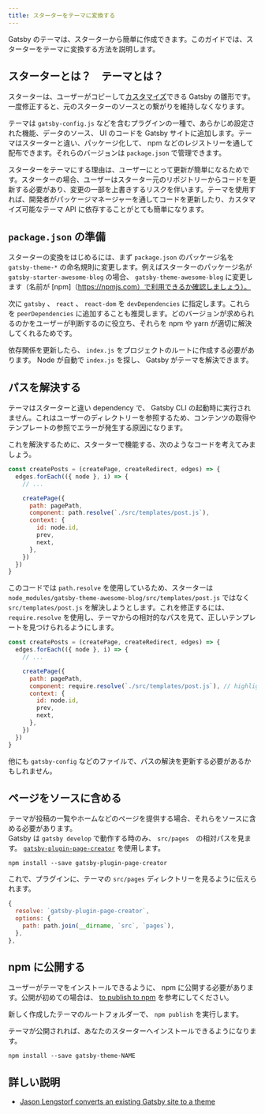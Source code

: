 ```yaml
---
title: スターターをテーマに変換する
---
```


Gatsby のテーマは、スターターから簡単に作成できます。このガイドでは、スターターをテーマに変換する方法を説明します。

## スターターとは？　テーマとは？

スターターは、ユーザーがコピーして[カスタマイズ](/docs/modifying-a-starter/)できる Gatsby の雛形です。一度修正すると、元のスターターのソースとの繋がりを維持しなくなります。

テーマは `gatsby-config.js` などを含むプラグインの一種で、あらかじめ設定された機能、データのソース、 UI のコードを Gatsby サイトに追加します。テーマはスターターと違い、パッケージ化して、 npm などのレジストリーを通して配布できます。それらのバージョンは `package.json` で管理できます。

スターターをテーマにする理由は、ユーザーにとって更新が簡単になるためです。スターターの場合、ユーザーはスターター元のリポジトリーからコードを更新する必要があり、変更の一部を上書きするリスクを伴います。テーマを使用すれば、開発者がパッケージマネージャーを通してコードを更新したり、カスタマイズ可能なテーマ API に依存することがとても簡単になります。

## `package.json` の準備

スターターの変換をはじめるには、まず `package.json` のパッケージ名を `gatsby-theme-*` の命名規則に変更します。例えばスターターのパッケージ名が `gatsby-starter-awesome-blog` の場合、 `gatsby-theme-awesome-blog` に変更します（名前が [npm]（https://npmjs.com）で利用できるか確認しましょう）。

次に `gatsby` 、 `react` 、 `react-dom` を `devDependencies` に指定します。これらを `peerDependencies` に追加することも推奨します。どのバージョンが求められるのかをユーザーが判断するのに役立ち、それらを npm や yarn が適切に解決してくれるためです。

依存関係を更新したら、 `index.js` をプロジェクトのルートに作成する必要があります。 Node が自動で `index.js` を探し、 Gatsby がテーマを解決できます。

## パスを解決する

テーマはスターターと違い dependency で、 Gatsby CLI の起動時に実行されません。これはユーザーのディレクトリーを参照するため、コンテンツの取得やテンプレートの参照でエラーが発生する原因になります。

これを解決するために、スターターで機能する、次のようなコードを考えてみましょう。

```js
const createPosts = (createPage, createRedirect, edges) => {
  edges.forEach(({ node }, i) => {
    // ...

    createPage({
      path: pagePath,
      component: path.resolve(`./src/templates/post.js`),
      context: {
        id: node.id,
        prev,
        next,
      },
    })
  })
}
```

このコードでは `path.resolve` を使用しているため、スターターは `node_modules/gatsby-theme-awesome-blog/src/templates/post.js` ではなく `src/templates/post.js` を解決しようとします。これを修正するには、 `require.resolve` を使用し、テーマからの相対的なパスを見て、正しいテンプレートを見つけられるようにします。

```js
const createPosts = (createPage, createRedirect, edges) => {
  edges.forEach(({ node }, i) => {
    // ...

    createPage({
      path: pagePath,
      component: require.resolve(`./src/templates/post.js`), // highlight-line
      context: {
        id: node.id,
        prev,
        next,
      },
    })
  })
}
```

他にも `gatsby-config` などのファイルで、パスの解決を更新する必要があるかもしれません。

## ページをソースに含める

テーマが投稿の一覧やホームなどのページを提供する場合、それらをソースに含める必要があります。  
Gatsby は `gatsby develop` で動作する時のみ、 `src/pages`　の相対パスを見ます。
[`gatsby-plugin-page-creator`](/packages/gatsby-plugin-page-creator/) を使用します。

```shell
npm install --save gatsby-plugin-page-creator
```

これで、プラグインに、テーマの `src/pages` ディレクトリーを見るように伝えられます。

```js:title=gatsby-config.js
{
  resolve: `gatsby-plugin-page-creator`,
  options: {
    path: path.join(__dirname, `src`, `pages`),
  },
},
```

## npm に公開する

ユーザーがテーマをインストールできるように、 npm に公開する必要があります。公開が初めての場合は、 [to publish to npm](https://docs.npmjs.com/packages-and-modules/contributing-packages-to-the-registry) を参考にしてください。

新しく作成したテーマのルートフォルダーで、 `npm publish` を実行します。

テーマが公開されれば、あなたのスターターへインストールできるようになります。

```shell
npm install --save gatsby-theme-NAME
```

## 詳しい説明

- [Jason Lengstorf converts an existing Gatsby site to a theme](https://www.youtube.com/watch?v=NkW06HK9-aY)
